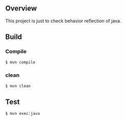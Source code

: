 ## Overview

This project is just to check behavior reflection of java.

## Build

### Compile

```bash
$ mvn compile
```

### clean

```bash
$ mvn clean
```

## Test

```bash
$ mvn exec:java
```
